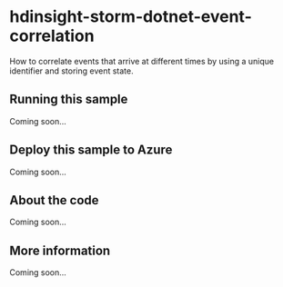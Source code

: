 # hdinsight-storm-dotnet-event-correlation
How to correlate events that arrive at different times by using a unique identifier and storing event state.
## Running this sample
Coming soon...
## Deploy this sample to Azure
Coming soon...
## About the code
Coming soon...
## More information
Coming soon...